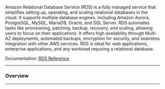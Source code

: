 Amazon Relational Database Service (RDS) is a fully managed service that simplifies setting up, operating, and scaling relational databases in the cloud. It supports multiple database engines, including Amazon Aurora, PostgreSQL, MySQL, MariaDB, Oracle, and SQL Server. RDS automates tasks like provisioning, patching, backup, recovery, and scaling, allowing users to focus on their applications. It offers high availability through Multi-AZ deployments, automated backups, encryption for security, and seamless integration with other AWS services. RDS is ideal for web applications, enterprise applications, and any workload requiring a relational database.

Documentation: [RDS Reference](https://aws.amazon.com/rds/)
___
### Overview

___